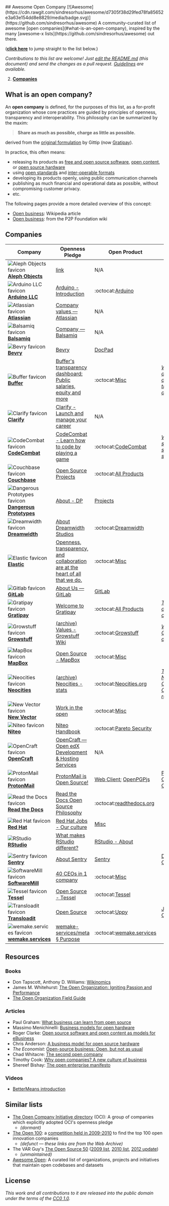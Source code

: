 <div class="github-widget" data-repo="opencompany/awesome-open-company"></div>
<script async src="https://pagead2.googlesyndication.com/pagead/js/adsbygoogle.js"></script><ins class="adsbygoogle" style="display:block" data-ad-client="ca-pub-6890694312814945" data-ad-slot="5473692530" data-ad-format="auto"  data-full-width-responsive="true"></ins><script>(adsbygoogle = window.adsbygoogle || []).push({});</script>
## Awesome Open Company [![Awesome](https://cdn.rawgit.com/sindresorhus/awesome/d7305f38d29fed78fa85652e3a63e154dd8e8829/media/badge.svg)](https://github.com/sindresorhus/awesome)
A community-curated list of awesome [open companies](#what-is-an-open-company),
inspired by the many [awesome-x lists](https://github.com/sindresorhus/awesome) out there.

(**[click here](#companies)** to jump straight to the list below.)

*Contributions to this list are welcome! Just [edit the README.md](https://github.com/opencompany/awesome-open-company/blob/master/../../edit/master/README.md) (this document) and send the changes as a pull request. [Guidelines](https://github.com/opencompany/awesome-open-company/blob/master/../../wiki/Inclusion+guidelines) are available.*

2. **[Companies](#companies)**

## What is an open company?

An **open company** is defined, for the purposes of this list, as a for-profit organization whose core practices are guided by principles of openness, transparency and interoperability. This philosophy can be summarized by the maxim:

> **Share as much as possible, charge as little as possible.**

derived from the [original formulation](http://blog.gittip.com/post/26350459746/the-first-open-company/) by Gittip (now [Gratipay](http://gratipay.com)).

In practice, this often means:
- releasing its products as
  [free and open source software](https://en.wikipedia.org/wiki/Free_and_open-source_software),
  [open content](https://en.wikipedia.org/wiki/Free_content),
  or [open source hardware](https://en.wikipedia.org/wiki/Open-source_hardware)
- using [open standards](https://en.wikipedia.org/wiki/Open_standard)
  and [inter-operable formats](https://en.wikipedia.org/wiki/Interoperability)
- developing its products openly, using public communication channels
- publishing as much financial and operational data as possible, without compromising customer privacy.
- etc.

The following pages provide a more detailed overview of this concept:
- [Open business](https://en.wikipedia.org/wiki/Open_business): Wikipedia article
- [Open business](http://p2pfoundation.net/Open_Business): from the P2P Foundation wiki

## Companies

Company      | Openness Pledge | Open Product  | Statement     | Open Finance
------------ | --------------- | ------------- | ------------- | ------------
![Aleph Objects favicon](http://www.google.com/s2/favicons?domain=alephobjects.com) [**Aleph Objects**](https://www.alephobjects.com/) | [link](https://www.alephobjects.com/) | N/A |  |
![Arduino LLC favicon](http://www.google.com/s2/favicons?domain=arduino.cc) [**Arduino LLC**](http://www.arduino.cc) | [Arduino - Introduction](http://www.arduino.cc/en/Guide/Introduction) | :octocat:[Arduino](https://github.com/arduino/Arduino/) |  |
![Atlassian favicon](http://www.google.com/s2/favicons?domain=atlassian.com) [**Atlassian**](https://www.atlassian.com/) | [Company values — Atlassian](https://www.atlassian.com/company/about/values) | N/A |  |
![Balsamiq favicon](http://www.google.com/s2/favicons?domain=balsamiq.com) [**Balsamiq**](https://balsamiq.com/) | [Company — Balsamiq](https://balsamiq.com/company/#goodcitizen) | N/A |  |
![Bevry favicon](http://www.google.com/s2/favicons?domain=bevry.me) [**Bevry**](https://bevry.me) | [Bevry](https://bevry.me) | [DocPad](https://github.com/docpad/docpad) |  |
![Buffer favicon](http://www.google.com/s2/favicons?domain=buffer.com) [**Buffer**](https://buffer.com/) | [Buffer's transparency dashboard: Public salaries, equity and more](https://buffer.com/transparency) | :octocat:[Misc](https://github.com/bufferapp/) |*[Why we have a core value of transparency at our startup](http://joel.is/why-we-have-a-core-value-of-transparency-at-our-startup/)*| [Revenue](https://open.buffer.com/buffer-public-revenue-dashboard/)
![Clarify favicon](http://www.google.com/s2/favicons?domain=clarifyhq.com) [**Clarify**](https://clarifyhq.com/) | [Clarify - Launch and manage your career](https://clarifyhq.com/open) | N/A |  |
![CodeCombat favicon](http://www.google.com/s2/favicons?domain=codecombat.com/) [**CodeCombat**](http://codecombat.com/) | [CodeCombat - Learn how to code by playing a game](http://codecombat.com/legal) | :octocat:[CodeCombat](https://github.com/codecombat/codecombat) |*[Why you should open-source your startup](http://blog.codecombat.com/why-you-should-open-source-your-startup)*|
![Couchbase favicon](http://www.google.com/s2/favicons?domain=couchbase.com) [**Couchbase**](http://www.couchbase.com/) | [Open Source Projects](http://www.couchbase.com/open-source) | :octocat:[All Products](https://github.com/couchbase) |  |
![Dangerous Prototypes favicon](http://www.google.com/s2/favicons?domain=dangerousprototypes.com) [**Dangerous Prototypes**](http://dangerousprototypes.com/) | [About - DP](http://dangerousprototypes.com/docs/About) | [Projects](https://code.google.com/archive/p/dangerous-prototypes-open-hardware/) |  |
![Dreamwidth favicon](http://www.google.com/s2/favicons?domain=dreamwidth.org) [**Dreamwidth**](http://www.dreamwidth.org/) | [About Dreamwidth Studios](http://www.dreamwidth.org/about) | :octocat:[Dreamwidth](https://github.com/dreamwidth/) |  |
![Elastic favicon](http://www.google.com/s2/favicons?domain=elastic.co) [**Elastic**](https://elastic.co) | [Openness, transparency, and collaboration are at the heart of all that we do.](https://www.elastic.co/about/free-and-open) | :octocat:[Misc](https://github.com/elastic/) |  |
![Gitlab favicon](http://www.google.com/s2/favicons?domain=gitlab.com) [**GitLab**](https://about.gitlab.com/) | [About Us — GitLab](https://about.gitlab.com/about/) | [GitLab](https://gitlab.com/groups/gitlab-org) |  |
![Gratipay favicon](http://www.google.com/s2/favicons?domain=gratipay.com) [**Gratipay**](https://gratipay.com/) | [Welcome to Gratipay](http://inside.gratipay.com/big-picture/welcome) | :octocat:[All Products](https://github.com/gratipay) |*[The first open company](http://blog.gittip.com/post/26350459746/the-first-open-company/)*| [Finance](https://github.com/gratipay/finances#readme)
![Growstuff favicon](http://growstuff.org/assets/favicon-2f083c214b9adaf9e2ce78bcd532e4c9.ico) [**Growstuff**](http://www.growstuff.org/) | [(archive) Values - Growstuff Wiki](http://web.archive.org/web/20150906064358/http://wiki.growstuff.org/index.php/Values) | :octocat:[Growstuff](https://github.com/Growstuff/growstuff) |*[Why Growstuff is open source](http://blog.growstuff.org/2013/02/20/why-growstuff-is-open-source/)*|
![MapBox favicon](http://www.google.com/s2/favicons?domain=mapbox.com) [**MapBox**](http://mapbox.com/) | [Open Source - MapBox](http://mapbox.com/about/open) | :octocat:[Misc](https://github.com/mapbox) |  |
![Neocities favicon](http://www.google.com/s2/favicons?domain=neocities.org) [**Neocities**](https://neocities.org/) | [(archive) Neocities - stats](http://wayback.archive.org/web/20150907143713id_/https://neocities.org/stats) | :octocat:[Neocities.org](https://github.com/neocities/neocities) |*[The first Neocities Open Company report](https://neocities.org/blog/open-company-progress-report-2014)*|
![New Vector favicon](https://www.google.com/s2/favicons?domain=vector.im) [**New Vector**](https://vector.im/) | [Work in the open](https://vector.im/) | :octocat:[Misc](https://github.com/vector-im/) |  |
![Niteo favicon](https://www.google.com/s2/favicons?domain=niteo.co) [**Niteo**](https://niteo.co/) | [Niteo Handbook](https://github.com/niteoweb/handbook) | :octocat:[Pareto Security](https://github.com/paretoSecurity/) |  |
![OpenCraft favicon](http://www.google.com/s2/favicons?domain=opencraft.com) [**OpenCraft**](http://opencraft.com/) | [OpenCraft — Open edX Development &amp; Hosting Services](http://opencraft.com/) | N/A |  |
![ProtonMail favicon](https://www.google.com/s2/favicons?domain=protonmail.ch) [**ProtonMail**](https://protonmail.ch) | [ProtonMail is Open Source!](https://protonmail.com/blog/protonmail-open-source/) | [Web Client](https://github.com/ProtonMail/WebClient); [OpenPGPjs](https://github.com/openpgpjs/openpgpjs) | [ProtonMail Open Source Cryptography](https://protonmail.com/blog/protonmail-open-source-crytography/) | |
![Read the Docs favicon](http://www.google.com/s2/favicons?domain=readthedocs.org) [**Read the Docs**](https://readthedocs.org/) | [Read the Docs Open Source Philosophy](https://docs.readthedocs.io/en/latest/open-source-philosophy.html) | :octocat:[readthedocs.org](https://github.com/rtfd/readthedocs.org) |  | [Funding](http://blog.readthedocs.com/read-the-docs-2017-stats/#funding) |
![Red Hat favicon](http://www.google.com/s2/favicons?domain=redhat.com) [**Red Hat**](https://www.redhat.com/) | [Red Hat Jobs - Our culture](https://www.redhat.com/en/jobs/life/culture) | [Misc](https://www.redhat.com/en/open-source/communities) |  |
![RStudio](http://www.google.com/s2/favicons?domain=rstudio.com) [**RStudio**](https://www.rstudio.com) | [What makes RStudio different?](https://www.rstudio.com/about/what-makes-rstudio-different/) | [RStudio - About](https://www.rstudio.com/about)
![Sentry favicon](https://www.google.com/s2/favicons?domain=sentry.io) [**Sentry**](https://sentry.io/) | [About Sentry](https://sentry.io/about/) | [Sentry](https://github.com/getsentry/sentry) | [Driven by Open Source](https://blog.sentry.io/2015/06/30/driven-by-open-source) | |
![SoftwareMill favicon](https://www.google.com/s2/favicons?domain=softwaremill.com) [**SoftwareMill**](https://softwaremill.com/) | [40 CEOs in 1 company](https://blog.softwaremill.com/40-ceos-in-one-company-teal-organisation-interview-21124c34c16) | :octocat:[Misc](https://github.com/softwaremill) | | [Open finances](https://softwaremill.com/finances-in-company/?utm_source=GitHub&utm_medium=teal) |
![Tessel favicon](http://i.imgur.com/Xe9AYlw.png) [**Tessel**](https://tessel.io/) | [Open Source - Tessel](https://tessel.io/opensource) | :octocat:[Tessel](https://github.com/tessel/project) |  |
![Transloadit favicon](https://www.google.com/s2/favicons?domain=transloadit.com) [**Transloadit**](https://transloadit.com/) | [Open Source](https://transloadit.com/open-source/) | :octocat:[Uppy](https://uppy.io) | [Jobs & Culture](https://transloadit.com/jobs/) |
![wemake.services favicon](https://www.google.com/s2/favicons?domain=wemake.services) [**wemake.services**](https://wemake.services/) | [wemake-services/meta § Purpose](https://github.com/wemake-services/meta/blob/master/README.md#purpose) | :octocat:[wemake.services](https://github.com/wemake-services) |

## Resources

### Books
- Don Tapscott, Anthony D. Williams: [Wikinomics](https://en.wikipedia.org/wiki/Wikinomics)
- James M. Whitehurst: [The Open Organization: Igniting Passion and Performance](https://www.redhat.com/en/explore/the-open-organization-book)
- [The Open Organization Field Guide](https://opensource.com/open-organization/resources/field-guide)

### Articles
- Paul Graham: [What business can learn from open source](http://www.paulgraham.com/opensource.html)
- Massimo Menichinelli: [Business models for open hardware](http://www.openp2pdesign.org/2011/open-design/business-models-for-open-hardware/)
- Roger Clarke: [Open source software and open content as models for eBusiness](http://www.rogerclarke.com/EC/Bled04.html)
- Chris Anderson: [A business model for open source hardware](http://www.longtail.com/the_long_tail/2009/01/a-business-mode.html)
- *The Economist*: [Open-source business: Open, but not as usual](http://www.economist.com/node/5624944)
- Chad Whitacre: [The second open company](https://medium.com/gratipay-blog/the-second-open-company-4cbab7ca1a47)
- Timothy Cook: [Why open companies? A new culture of business](https://medium.com/open-companies/why-open-companies-fdb74d1b4f0f)
- Shereef Bishay: [The open enterprise manifesto](http://www.opencompany.org/resources/whitepaper.pdf)

### Videos
- [BetterMeans introduction](https://www.youtube.com/watch?v=MAlnMWlvw9g)

## Similar lists
- [The Open Company Initiative directory](http://www.opencompany.org/directory/) (OCI):
  A group of companies which explicitly adopted OCI's openness pledge
  - *(dormant)*
- [The Open 100](http://wayback.archive.org/web/20110824041839/http://www.openbusiness.cc/category/directory/openbusiness/): a [competition held in 2009-2010](http://wayback.archive.org/web/20120727175118/http://www.openbusiness.cc/open100/about/) to find the top 100 open innovation companies
  - *(defunct — these links are from the Web Archive)*
- The VAR Guy's [The Open Source 50](http://thevarguy.com/var-guy/var-guys-open-source-50) ([2009 list](http://wayback.archive.org/web/20121118155240/http://www.thevarguy.com/the-open-source-50/the-open-source-50-listed-a-to-z/), [2010 list](http://wayback.archive.org/web/20120509194329/http://www.thevarguy.com/the-open-source-50/the-open-source-50-a-to-z-2010-edition/), [2012 update](http://thevarguy.com/open-source-application-software-companies/top-50-open-source-companies-where-are-they-now))
  - *(unmaintained)*
- [Awesome Open](https://github.com/paulhendricks/awesome-open):
  A curated list of organizations, projects and initiatives that maintain open codebases and datasets

## License
*This work and all contributions to it are released into the public domain under the terms of the [CC0 1.0](https://creativecommons.org/publicdomain/zero/1.0/).*